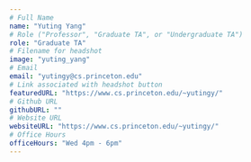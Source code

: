 ```yaml
---
# Full Name
name: "Yuting Yang"
# Role ("Professor", "Graduate TA", or "Undergraduate TA")
role: "Graduate TA"
# Filename for headshot
image: "yuting_yang"
# Email
email: "yutingy@cs.princeton.edu"
# Link associated with headshot button
featuredURL: "https://www.cs.princeton.edu/~yutingy/"
# Github URL
githubURL: ""
# Website URL
websiteURL: "https://www.cs.princeton.edu/~yutingy/"
# Office Hours
officeHours: "Wed 4pm - 6pm"
---
```

